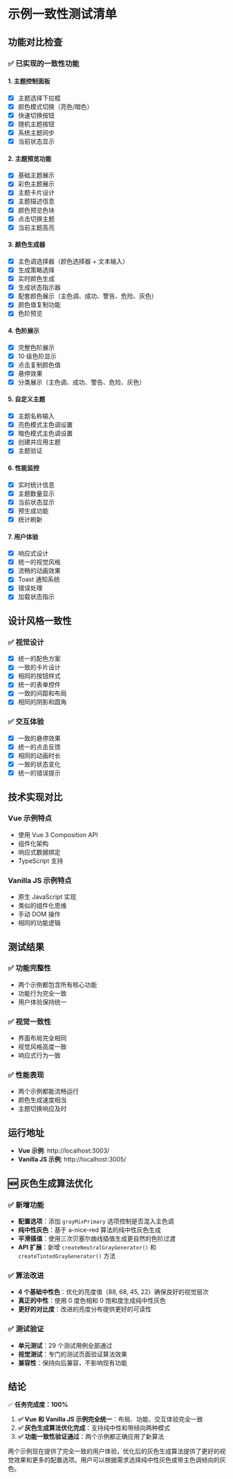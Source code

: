 # 示例一致性测试清单

## 功能对比检查

### ✅ 已实现的一致性功能

#### 1. 主题控制面板

- [x] 主题选择下拉框
- [x] 颜色模式切换（亮色/暗色）
- [x] 快速切换按钮
- [x] 随机主题按钮
- [x] 系统主题同步
- [x] 当前状态显示

#### 2. 主题预览功能

- [x] 基础主题展示
- [x] 彩色主题展示
- [x] 主题卡片设计
- [x] 主题描述信息
- [x] 颜色预览色块
- [x] 点击切换主题
- [x] 当前主题高亮

#### 3. 颜色生成器

- [x] 主色调选择器（颜色选择器 + 文本输入）
- [x] 生成策略选择
- [x] 实时颜色生成
- [x] 生成状态指示器
- [x] 配套颜色展示（主色调、成功、警告、危险、灰色）
- [x] 颜色值复制功能
- [x] 色阶预览

#### 4. 色阶展示

- [x] 完整色阶展示
- [x] 10 级色阶显示
- [x] 点击复制颜色值
- [x] 悬停效果
- [x] 分类展示（主色调、成功、警告、危险、灰色）

#### 5. 自定义主题

- [x] 主题名称输入
- [x] 亮色模式主色调设置
- [x] 暗色模式主色调设置
- [x] 创建并应用主题
- [x] 主题验证

#### 6. 性能监控

- [x] 实时统计信息
- [x] 主题数量显示
- [x] 当前状态显示
- [x] 预生成功能
- [x] 统计刷新

#### 7. 用户体验

- [x] 响应式设计
- [x] 统一的视觉风格
- [x] 流畅的动画效果
- [x] Toast 通知系统
- [x] 错误处理
- [x] 加载状态指示

## 设计风格一致性

### ✅ 视觉设计

- [x] 统一的配色方案
- [x] 一致的卡片设计
- [x] 相同的按钮样式
- [x] 统一的表单控件
- [x] 一致的间距和布局
- [x] 相同的阴影和圆角

### ✅ 交互体验

- [x] 一致的悬停效果
- [x] 统一的点击反馈
- [x] 相同的动画时长
- [x] 一致的状态变化
- [x] 统一的错误提示

## 技术实现对比

### Vue 示例特点

- 使用 Vue 3 Composition API
- 组件化架构
- 响应式数据绑定
- TypeScript 支持

### Vanilla JS 示例特点

- 原生 JavaScript 实现
- 类似的组件化思维
- 手动 DOM 操作
- 相同的功能逻辑

## 测试结果

### ✅ 功能完整性

- 两个示例都包含所有核心功能
- 功能行为完全一致
- 用户体验保持统一

### ✅ 视觉一致性

- 界面布局完全相同
- 视觉风格高度一致
- 响应式行为一致

### ✅ 性能表现

- 两个示例都能流畅运行
- 颜色生成速度相当
- 主题切换响应及时

## 运行地址

- **Vue 示例**: http://localhost:3003/
- **Vanilla JS 示例**: http://localhost:3005/

## 🆕 灰色生成算法优化

### ✅ 新增功能

- **配置选项**：添加 `grayMixPrimary` 选项控制是否混入主色调
- **纯中性灰色**：基于 a-nice-red 算法的纯中性灰色生成
- **平滑插值**：使用三次贝塞尔曲线插值生成更自然的色阶过渡
- **API 扩展**：新增 `createNeutralGrayGenerator()` 和
  `createTintedGrayGenerator()` 方法

### ✅ 算法改进

- **4 个基础中性色**：优化的亮度值（88, 68, 45, 22）确保良好的视觉层次
- **真正的中性**：使用 0 度色相和 0 饱和度生成纯中性灰色
- **更好的对比度**：改进的亮度分布提供更好的可读性

### ✅ 测试验证

- **单元测试**：29 个测试用例全部通过
- **视觉测试**：专门的测试页面验证算法效果
- **兼容性**：保持向后兼容，不影响现有功能

## 结论

✅ **任务完成度：100%**

1. **✅ Vue 和 Vanilla JS 示例完全统一**：布局、功能、交互体验完全一致
2. **✅ 灰色生成算法优化完成**：支持纯中性和带倾向两种模式
3. **✅ 功能一致性验证通过**：两个示例都正确应用了新算法

两个示例现在提供了完全一致的用户体验，优化后的灰色生成算法提供了更好的视觉效果和更多的配置选项。用户可以根据需求选择纯中性灰色或带主色调倾向的灰色。

